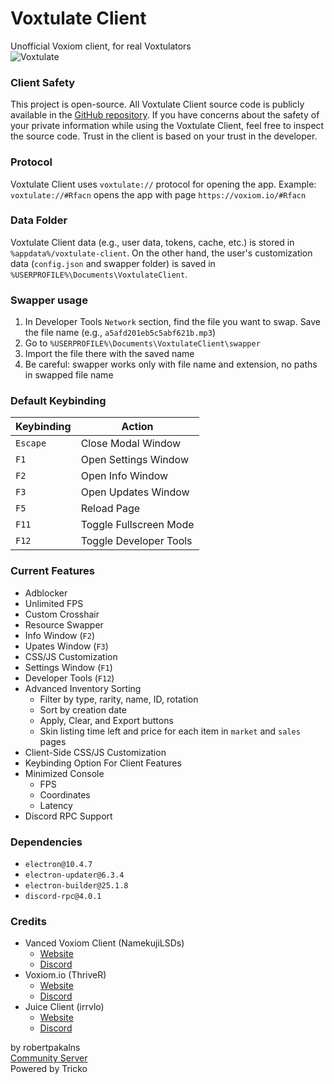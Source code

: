 # Voxtulate Client
Unofficial Voxiom client, for real Voxtulators  
![Voxtulate](https://github.com/robertpakalns/VoxtulateClient/blob/main/assets/icon.png?raw=true)

### Client Safety 
This project is open-source. All Voxtulate Client source code is publicly available in the [GitHub repository](https://github.com/robertpakalns/VoxtulateClient). If you have concerns about the safety of your private information while using the Voxtulate Client, feel free to inspect the source code. Trust in the client is based on your trust in the developer.

### Protocol
Voxtulate Client uses `voxtulate://` protocol for opening the app. Example: `voxtulate://#Rfacn` opens the app with page `https://voxiom.io/#Rfacn`

### Data Folder
Voxtulate Client data (e.g., user data, tokens, cache, etc.) is stored in `%appdata%/voxtulate-client`. On the other hand, the user's customization data (`config.json` and swapper folder) is saved in `%USERPROFILE%\Documents\VoxtulateClient`.

### Swapper usage
1. In Developer Tools `Network` section, find the file you want to swap. Save the file name (e.g., `a5afd201eb5c5abf621b.mp3`)
2. Go to `%USERPROFILE%\Documents\VoxtulateClient\swapper`
3. Import the file there with the saved name
4. Be careful: swapper works only with file name and extension, no paths in swapped file name

### Default Keybinding
| Keybinding       | Action                 |
|------------------|------------------------|
| `Escape`         | Close Modal Window     |
| `F1`             | Open Settings Window   |
| `F2`             | Open Info Window       |
| `F3`             | Open Updates Window    |
| `F5`             | Reload Page            |
| `F11`            | Toggle Fullscreen Mode |
| `F12`            | Toggle Developer Tools |

### Current Features
- Adblocker
- Unlimited FPS
- Custom Crosshair
- Resource Swapper
- Info Window (`F2`)
- Upates Window (`F3`)
- CSS/JS Customization
- Settings Window (`F1`)
- Developer Tools (`F12`)
- Advanced Inventory Sorting
  * Filter by type, rarity, name, ID, rotation
  * Sort by creation date
  * Apply, Clear, and Export buttons
  * Skin listing time left and price for each item in `market` and `sales` pages
- Client-Side CSS/JS Customization
- Keybinding Option For Client Features
- Minimized Console
  * FPS
  * Coordinates
  * Latency
- Discord RPC Support

### Dependencies
- `electron@10.4.7`
- `electron-updater@6.3.4`
- `electron-builder@25.1.8`
- `discord-rpc@4.0.1`

### Credits
- Vanced Voxiom Client (NamekujiLSDs)
  * [Website](https://namekujilsds.github.io/VVC)
  * [Discord](https://discord.com/invite/EcZytWAJkn)
- Voxiom.io (ThriveR)
  * [Website](https://voxiom.io)
  * [Discord](https://discord.com/invite/GBFtRcY)
- Juice Client (irrvlo)
  * [Website](https://juice.irrvlo.xyz)
  * [Discord](https://discord.gg/FjzAAdSjng)

by robertpakalns  
[Community Server](https://discord.gg/yPjrUrvSzv)  
Powered by Tricko